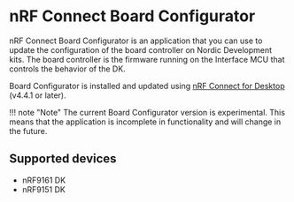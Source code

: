 # nRF Connect Board Configurator

nRF Connect Board Configurator is an application that you can use to update the configuration of the board controller on Nordic Development kits.
The board controller is the firmware running on the Interface MCU that controls the behavior of the DK.

Board Configurator is installed and updated using [nRF Connect for Desktop](https://docs.nordicsemi.com/bundle/nrf-connect-desktop/page/index.html) (v4.4.1 or later).

!!! note "Note"
      The current Board Configurator version is experimental. This means that the application is incomplete in functionality and will change in the future.

## Supported devices

- nRF9161 DK
- nRF9151 DK